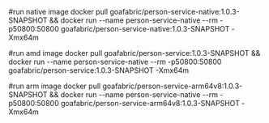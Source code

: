 #run native image
docker pull goafabric/person-service-native:1.0.3-SNAPSHOT && docker run --name person-service-native --rm -p50800:50800 goafabric/person-service-native:1.0.3-SNAPSHOT -Xmx64m

#run amd image
docker pull goafabric/person-service:1.0.3-SNAPSHOT && docker run --name person-service-native --rm -p50800:50800 goafabric/person-service:1.0.3-SNAPSHOT -Xmx64m

#run arm image
docker pull goafabric/person-service-arm64v8:1.0.3-SNAPSHOT && docker run --name person-service-native --rm -p50800:50800 goafabric/person-service-arm64v8:1.0.3-SNAPSHOT -Xmx64m